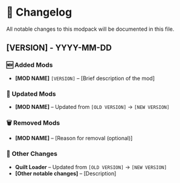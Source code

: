 # 📜 Changelog

All notable changes to this modpack will be documented in this file.

## [VERSION] - YYYY-MM-DD

### 🆕 Added Mods
- **[MOD NAME]** `[VERSION]` – [Brief description of the mod]

### 🔼 Updated Mods
- **[MOD NAME]** – Updated from `[OLD VERSION]` → `[NEW VERSION]`

### 🗑️ Removed Mods
- **[MOD NAME]** – [Reason for removal (optional)]

### 🔄 Other Changes
- **Quilt Loader** – Updated from `[OLD VERSION]` → `[NEW VERSION]`
- **[Other notable changes]** – [Description]
